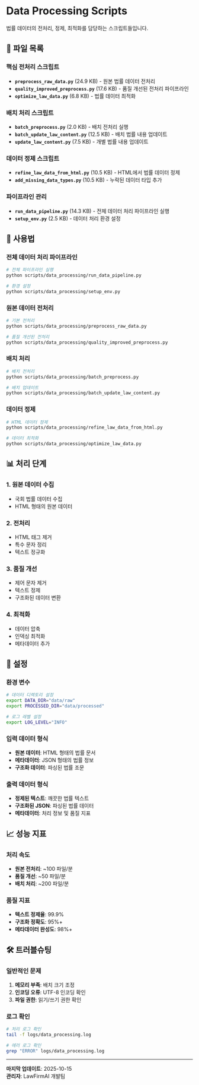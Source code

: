 # Data Processing Scripts

법률 데이터의 전처리, 정제, 최적화를 담당하는 스크립트들입니다.

## 📁 파일 목록

### 핵심 전처리 스크립트
- **`preprocess_raw_data.py`** (24.9 KB) - 원본 법률 데이터 전처리
- **`quality_improved_preprocess.py`** (17.6 KB) - 품질 개선된 전처리 파이프라인
- **`optimize_law_data.py`** (6.8 KB) - 법률 데이터 최적화

### 배치 처리 스크립트
- **`batch_preprocess.py`** (2.0 KB) - 배치 전처리 실행
- **`batch_update_law_content.py`** (12.5 KB) - 배치 법률 내용 업데이트
- **`update_law_content.py`** (7.5 KB) - 개별 법률 내용 업데이트

### 데이터 정제 스크립트
- **`refine_law_data_from_html.py`** (10.5 KB) - HTML에서 법률 데이터 정제
- **`add_missing_data_types.py`** (10.5 KB) - 누락된 데이터 타입 추가

### 파이프라인 관리
- **`run_data_pipeline.py`** (14.3 KB) - 전체 데이터 처리 파이프라인 실행
- **`setup_env.py`** (2.5 KB) - 데이터 처리 환경 설정

## 🚀 사용법

### 전체 데이터 처리 파이프라인
```bash
# 전체 파이프라인 실행
python scripts/data_processing/run_data_pipeline.py

# 환경 설정
python scripts/data_processing/setup_env.py
```

### 원본 데이터 전처리
```bash
# 기본 전처리
python scripts/data_processing/preprocess_raw_data.py

# 품질 개선된 전처리
python scripts/data_processing/quality_improved_preprocess.py
```

### 배치 처리
```bash
# 배치 전처리
python scripts/data_processing/batch_preprocess.py

# 배치 업데이트
python scripts/data_processing/batch_update_law_content.py
```

### 데이터 정제
```bash
# HTML 데이터 정제
python scripts/data_processing/refine_law_data_from_html.py

# 데이터 최적화
python scripts/data_processing/optimize_law_data.py
```

## 📊 처리 단계

### 1. 원본 데이터 수집
- 국회 법률 데이터 수집
- HTML 형태의 원본 데이터

### 2. 전처리
- HTML 태그 제거
- 특수 문자 정리
- 텍스트 정규화

### 3. 품질 개선
- 제어 문자 제거
- 텍스트 정제
- 구조화된 데이터 변환

### 4. 최적화
- 데이터 압축
- 인덱싱 최적화
- 메타데이터 추가

## 🔧 설정

### 환경 변수
```bash
# 데이터 디렉토리 설정
export DATA_DIR="data/raw"
export PROCESSED_DIR="data/processed"

# 로그 레벨 설정
export LOG_LEVEL="INFO"
```

### 입력 데이터 형식
- **원본 데이터**: HTML 형태의 법률 문서
- **메타데이터**: JSON 형태의 법률 정보
- **구조화 데이터**: 파싱된 법률 조문

### 출력 데이터 형식
- **정제된 텍스트**: 깨끗한 법률 텍스트
- **구조화된 JSON**: 파싱된 법률 데이터
- **메타데이터**: 처리 정보 및 품질 지표

## 📈 성능 지표

### 처리 속도
- **원본 전처리**: ~100 파일/분
- **품질 개선**: ~50 파일/분
- **배치 처리**: ~200 파일/분

### 품질 지표
- **텍스트 정제율**: 99.9%
- **구조화 정확도**: 95%+
- **메타데이터 완성도**: 98%+

## 🛠️ 트러블슈팅

### 일반적인 문제
1. **메모리 부족**: 배치 크기 조정
2. **인코딩 오류**: UTF-8 인코딩 확인
3. **파일 권한**: 읽기/쓰기 권한 확인

### 로그 확인
```bash
# 처리 로그 확인
tail -f logs/data_processing.log

# 에러 로그 확인
grep "ERROR" logs/data_processing.log
```

---

**마지막 업데이트**: 2025-10-15  
**관리자**: LawFirmAI 개발팀
